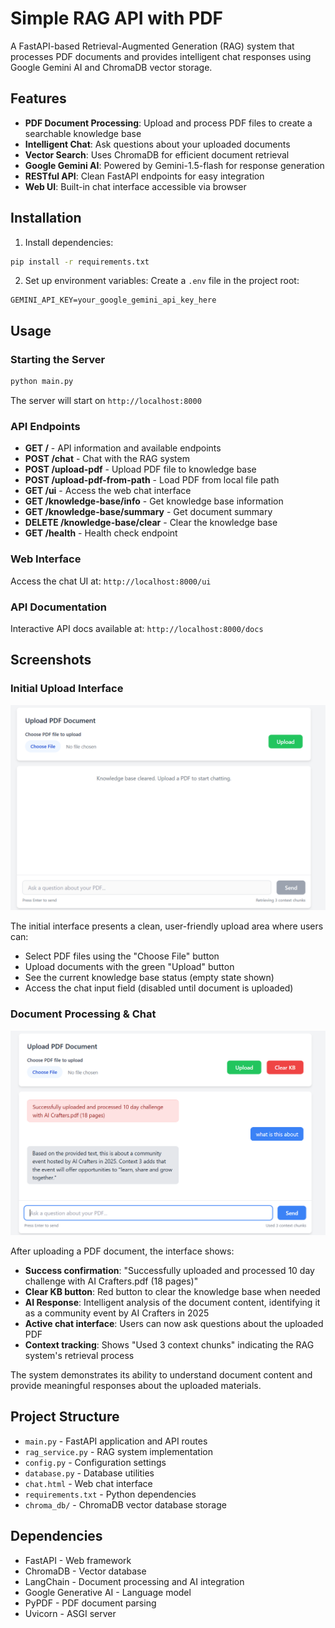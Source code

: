 # Simple RAG API with PDF

A FastAPI-based Retrieval-Augmented Generation (RAG) system that processes PDF documents and provides intelligent chat responses using Google Gemini AI and ChromaDB vector storage.

## Features

- **PDF Document Processing**: Upload and process PDF files to create a searchable knowledge base
- **Intelligent Chat**: Ask questions about your uploaded documents
- **Vector Search**: Uses ChromaDB for efficient document retrieval
- **Google Gemini AI**: Powered by Gemini-1.5-flash for response generation
- **RESTful API**: Clean FastAPI endpoints for easy integration
- **Web UI**: Built-in chat interface accessible via browser

## Installation

1. Install dependencies:
```bash
pip install -r requirements.txt
```

2. Set up environment variables:
Create a `.env` file in the project root:
```
GEMINI_API_KEY=your_google_gemini_api_key_here
```

## Usage

### Starting the Server

```bash
python main.py
```

The server will start on `http://localhost:8000`

### API Endpoints

- **GET /** - API information and available endpoints
- **POST /chat** - Chat with the RAG system
- **POST /upload-pdf** - Upload PDF file to knowledge base
- **POST /upload-pdf-from-path** - Load PDF from local file path
- **GET /ui** - Access the web chat interface
- **GET /knowledge-base/info** - Get knowledge base information
- **GET /knowledge-base/summary** - Get document summary
- **DELETE /knowledge-base/clear** - Clear the knowledge base
- **GET /health** - Health check endpoint

### Web Interface

Access the chat UI at: `http://localhost:8000/ui`

### API Documentation

Interactive API docs available at: `http://localhost:8000/docs`

## Screenshots

### Initial Upload Interface
![Initial Upload Interface](S1.png "Clean upload interface showing PDF file selection and empty knowledge base state")

The initial interface presents a clean, user-friendly upload area where users can:
- Select PDF files using the "Choose File" button
- Upload documents with the green "Upload" button
- See the current knowledge base status (empty state shown)
- Access the chat input field (disabled until document is uploaded)

### Document Processing & Chat
![Document Processing & Chat](S2.png "Successfully processed PDF document with AI response showing document analysis")

After uploading a PDF document, the interface shows:
- **Success confirmation**: "Successfully uploaded and processed 10 day challenge with AI Crafters.pdf (18 pages)"
- **Clear KB button**: Red button to clear the knowledge base when needed
- **AI Response**: Intelligent analysis of the document content, identifying it as a community event by AI Crafters in 2025
- **Active chat interface**: Users can now ask questions about the uploaded PDF
- **Context tracking**: Shows "Used 3 context chunks" indicating the RAG system's retrieval process

The system demonstrates its ability to understand document content and provide meaningful responses about the uploaded materials.

## Project Structure

- `main.py` - FastAPI application and API routes
- `rag_service.py` - RAG system implementation
- `config.py` - Configuration settings
- `database.py` - Database utilities
- `chat.html` - Web chat interface
- `requirements.txt` - Python dependencies
- `chroma_db/` - ChromaDB vector database storage

## Dependencies

- FastAPI - Web framework
- ChromaDB - Vector database
- LangChain - Document processing and AI integration
- Google Generative AI - Language model
- PyPDF - PDF document parsing
- Uvicorn - ASGI server
